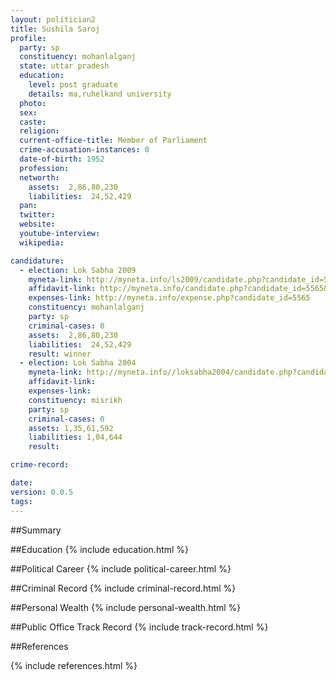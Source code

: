 ```yaml
---
layout: politician2
title: Sushila Saroj
profile: 
  party: sp
  constituency: mohanlalganj
  state: uttar pradesh
  education: 
    level: post graduate
    details: ma,ruhelkand university
  photo: 
  sex: 
  caste: 
  religion: 
  current-office-title: Member of Parliament
  crime-accusation-instances: 0
  date-of-birth: 1952
  profession: 
  networth: 
    assets:  2,86,80,230
    liabilities:  24,52,429
  pan: 
  twitter: 
  website: 
  youtube-interview: 
  wikipedia: 

candidature: 
  - election: Lok Sabha 2009
    myneta-link: http://myneta.info/ls2009/candidate.php?candidate_id=5565
    affidavit-link: http://myneta.info/candidate.php?candidate_id=5565&scan=original
    expenses-link: http://myneta.info/expense.php?candidate_id=5565
    constituency: mohanlalganj 
    party: sp
    criminal-cases: 0
    assets:  2,86,80,230
    liabilities:  24,52,429
    result: winner 
  - election: Lok Sabha 2004
    myneta-link: http://myneta.info//loksabha2004/candidate.php?candidate_id=4706
    affidavit-link: 
    expenses-link: 
    constituency: misrikh 
    party: sp
    criminal-cases: 0
    assets: 1,35,61,592
    liabilities: 1,04,644
    result:  

crime-record: 

date: 
version: 0.0.5
tags: 
---
```

##Summary


##Education
{% include education.html %}


##Political Career
{% include political-career.html %}


##Criminal Record
{% include criminal-record.html %}


##Personal Wealth
{% include personal-wealth.html %}


##Public Office Track Record
{% include track-record.html %}


##References


{% include references.html %}